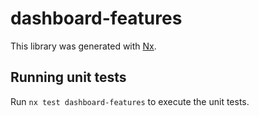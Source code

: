 # dashboard-features

This library was generated with [Nx](https://nx.dev).

## Running unit tests

Run `nx test dashboard-features` to execute the unit tests.
